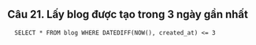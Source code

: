 ## Câu 21. Lấy blog được tạo trong 3 ngày gần nhất
```
  SELECT * FROM blog WHERE DATEDIFF(NOW(), created_at) <= 3
```
  